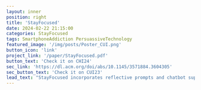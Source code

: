 ```yaml
---
layout: inner
position: right
title: 'StayFocused'
date: 2024-02-22 21:15:00
categories: StayFocused
tags: SmartphoneAddiction PersuassiveTechnology
featured_image: '/img/posts/Poster_CUI.png'
button_icon: 'link'
project_link: '/paper/StayFocused.pdf'
button_text: 'Check it on CHI24'
sec_link: 'https://dl.acm.org/doi/abs/10.1145/3571884.3604305'
sec_button_text: 'Check it on CUI23'
lead_text: "StayFocused incorporates reflective prompts and chatbot support to assist individuals to be aware of their smartphone use and "
---
```

